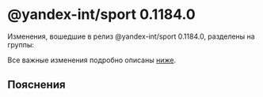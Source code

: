 # @yandex-int/sport 0.1184.0

<!-- ЧЕЛОВЕЧЕСКОЕ ВСТУПЛЕНИЕ -->

Изменения, вошедшие в релиз @yandex-int/sport 0.1184.0, разделены на группы:

Все важные изменения подробно описаны [ниже](#Пояснения).

## Пояснения

